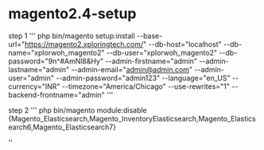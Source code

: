 # magento2.4-setup

step 1
'''
php bin/magento setup:install --base-url="https://magento2.xploringtech.com/" --db-host="localhost" --db-name="xplorwoh_magento2" --db-user="xplorwoh_magento2" --db-password="9n^#AmNl8&Hy" --admin-firstname="admin" --admin-lastname="admin" --admin-email="admin@admin.com" --admin-user="admin" --admin-password="admin123" --language="en_US" --currency="INR" --timezone="America/Chicago" --use-rewrites="1" --backend-frontname="admin"
'''

step 2
'''
php bin/magento module:disable {Magento_Elasticsearch,Magento_InventoryElasticsearch,Magento_Elasticsearch6,Magento_Elasticsearch7}

''

